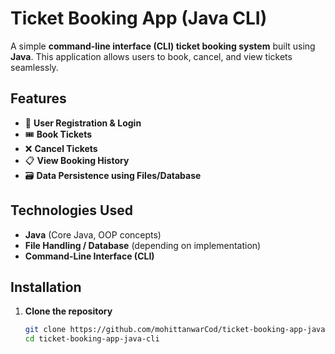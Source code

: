# Ticket Booking App (Java CLI)

A simple **command-line interface (CLI) ticket booking system** built using **Java**. This application allows users to book, cancel, and view tickets seamlessly.

## Features

- 📌 **User Registration & Login**  
- 🎟️ **Book Tickets**  
- ❌ **Cancel Tickets**  
- 📋 **View Booking History**  
- 🗃️ **Data Persistence using Files/Database**  

## Technologies Used

- **Java** (Core Java, OOP concepts)  
- **File Handling / Database** (depending on implementation)  
- **Command-Line Interface (CLI)**  

## Installation

1. **Clone the repository**  
   ```sh
   git clone https://github.com/mohittanwarCod/ticket-booking-app-java-cli.git
   cd ticket-booking-app-java-cli
